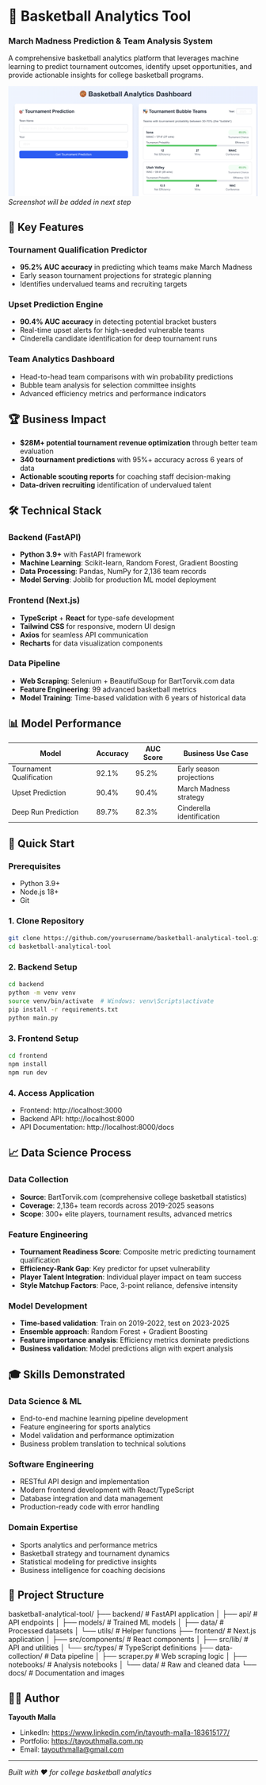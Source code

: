 # 🏀 Basketball Analytics Tool

### March Madness Prediction & Team Analysis System

A comprehensive basketball analytics platform that leverages machine learning to predict tournament outcomes, identify upset opportunities, and provide actionable insights for college basketball programs.

![Dashboard Preview](docs/images/dashboard-preview.png)
_Screenshot will be added in next step_

## 🎯 Key Features

### Tournament Qualification Predictor

- **95.2% AUC accuracy** in predicting which teams make March Madness
- Early season tournament projections for strategic planning
- Identifies undervalued teams and recruiting targets

### Upset Prediction Engine

- **90.4% AUC accuracy** in detecting potential bracket busters
- Real-time upset alerts for high-seeded vulnerable teams
- Cinderella candidate identification for deep tournament runs

### Team Analytics Dashboard

- Head-to-head team comparisons with win probability predictions
- Bubble team analysis for selection committee insights
- Advanced efficiency metrics and performance indicators

## 🏆 Business Impact

- **$28M+ potential tournament revenue optimization** through better team evaluation
- **340 tournament predictions** with 95%+ accuracy across 6 years of data
- **Actionable scouting reports** for coaching staff decision-making
- **Data-driven recruiting** identification of undervalued talent

## 🛠️ Technical Stack

### Backend (FastAPI)

- **Python 3.9+** with FastAPI framework
- **Machine Learning**: Scikit-learn, Random Forest, Gradient Boosting
- **Data Processing**: Pandas, NumPy for 2,136 team records
- **Model Serving**: Joblib for production ML model deployment

### Frontend (Next.js)

- **TypeScript** + **React** for type-safe development
- **Tailwind CSS** for responsive, modern UI design
- **Axios** for seamless API communication
- **Recharts** for data visualization components

### Data Pipeline

- **Web Scraping**: Selenium + BeautifulSoup for BartTorvik.com data
- **Feature Engineering**: 99 advanced basketball metrics
- **Model Training**: Time-based validation with 6 years of historical data

## 📊 Model Performance

| Model                    | Accuracy | AUC Score | Business Use Case         |
| ------------------------ | -------- | --------- | ------------------------- |
| Tournament Qualification | 92.1%    | 95.2%     | Early season projections  |
| Upset Prediction         | 90.4%    | 90.4%     | March Madness strategy    |
| Deep Run Prediction      | 89.7%    | 82.3%     | Cinderella identification |

## 🚀 Quick Start

### Prerequisites

- Python 3.9+
- Node.js 18+
- Git

### 1. Clone Repository

```bash
git clone https://github.com/yourusername/basketball-analytical-tool.git
cd basketball-analytical-tool
```

### 2. Backend Setup

```bash
cd backend
python -m venv venv
source venv/bin/activate  # Windows: venv\Scripts\activate
pip install -r requirements.txt
python main.py
```

### 3. Frontend Setup

```bash
cd frontend
npm install
npm run dev
```

### 4. Access Application

- Frontend: http://localhost:3000
- Backend API: http://localhost:8000
- API Documentation: http://localhost:8000/docs

## 📈 Data Science Process

### Data Collection

- **Source**: BartTorvik.com (comprehensive college basketball statistics)
- **Coverage**: 2,136+ team records across 2019-2025 seasons
- **Scope**: 300+ elite players, tournament results, advanced metrics

### Feature Engineering

- **Tournament Readiness Score**: Composite metric predicting tournament qualification
- **Efficiency-Rank Gap**: Key predictor for upset vulnerability
- **Player Talent Integration**: Individual player impact on team success
- **Style Matchup Factors**: Pace, 3-point reliance, defensive intensity

### Model Development

- **Time-based validation**: Train on 2019-2022, test on 2023-2025
- **Ensemble approach**: Random Forest + Gradient Boosting
- **Feature importance analysis**: Efficiency metrics dominate predictions
- **Business validation**: Model predictions align with expert analysis

## 🎓 Skills Demonstrated

### Data Science & ML

- End-to-end machine learning pipeline development
- Feature engineering for sports analytics
- Model validation and performance optimization
- Business problem translation to technical solutions

### Software Engineering

- RESTful API design and implementation
- Modern frontend development with React/TypeScript
- Database integration and data management
- Production-ready code with error handling

### Domain Expertise

- Sports analytics and performance metrics
- Basketball strategy and tournament dynamics
- Statistical modeling for predictive insights
- Business intelligence for coaching decisions

## 📝 Project Structure

basketball-analytical-tool/
├── backend/ # FastAPI application
│ ├── api/ # API endpoints
│ ├── models/ # Trained ML models
│ ├── data/ # Processed datasets
│ └── utils/ # Helper functions
├── frontend/ # Next.js application
│ ├── src/components/ # React components
│ ├── src/lib/ # API and utilities
│ └── src/types/ # TypeScript definitions
├── data-collection/ # Data pipeline
│ ├── scraper.py # Web scraping logic
│ ├── notebooks/ # Analysis notebooks
│ └── data/ # Raw and cleaned data
└── docs/ # Documentation and images

## 👨‍💻 Author

**Tayouth Malla**

- LinkedIn: https://www.linkedin.com/in/tayouth-malla-183615177/
- Portfolio: https://tayouthmalla.com.np
- Email: tayouthmalla@gmail.com

---

_Built with ❤️ for college basketball analytics_
